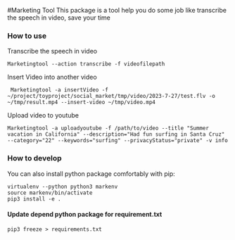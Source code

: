 #Marketing Tool
This package is a tool help you do some job like transcribe the speech in video, save your time
### How to use
Transcribe the speech in video
```
Marketingtool --action transcribe -f videofilepath
```

Insert Video into another video
```
 Marketingtool -a insertVideo -f ~/project/toyproject/social_market/tmp/video/2023-7-27/test.flv -o ~/tmp/result.mp4 --insert-video ~/tmp/video.mp4
```

Upload video to youtube
```
Marketingtool -a uploadyoutube -f /path/to/video --title "Summer vacation in California" --description="Had fun surfing in Santa Cruz" --category="22" --keywords="surfing" --privacyStatus="private" -v info
```

### How to develop
You can also install python package comfortably with pip:

```
virtualenv --python python3 markenv
source markenv/bin/activate
pip3 install -e .
```

#### Update depend python package for requirement.txt
```
pip3 freeze > requirements.txt
```